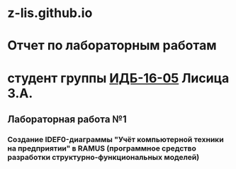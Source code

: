 # z-lis.github.io

# Отчет по лабораторным работам
# студент группы [ИДБ-16-05](https://github.com/stankin/design-2018/wiki/list-idb-16-05) Лисица З.А.

## Лабораторная работа №1

### Создание IDEF0-диаграммы "Учёт компьютерной техники на предприятии" в RAMUS (программное средство разработки структурно-функциональных моделей)
